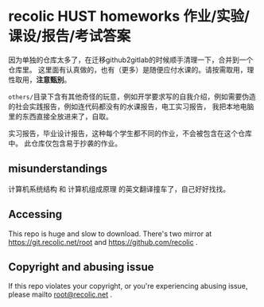 # recolic HUST homeworks 作业/实验/课设/报告/考试答案

因为单独的仓库太多了，在迁移github2gitlab的时候顺手清理一下，合并到一个仓库里。
这里面有认真做的，也有（更多）是随便应付水课的。请按需取用，理性取用，**注意甄别**。

`others/`目录下含有其他奇怪的玩意，例如开学要求写的自我介绍，例如需要伪造的社会实践报告，例如连代码都没有的水课报告，电工实习报告，
我把本地电脑里的东西直接全放进来了，自取。

实习报告，毕业设计报告，这种每个学生都不同的作业，不会被包含在这个仓库中。
此仓库仅包含易于抄袭的作业。

## misunderstandings

计算机系统结构 和 计算机组成原理 的英文翻译撞车了，自己好好找找。

## Accessing

This repo is huge and slow to download. There's two mirror at https://git.recolic.net/root and https://github.com/recolic . 

## Copyright and abusing issue

If this repo violates your copyright, or you're experiencing abusing issue, please mailto root@recolic.net . 


